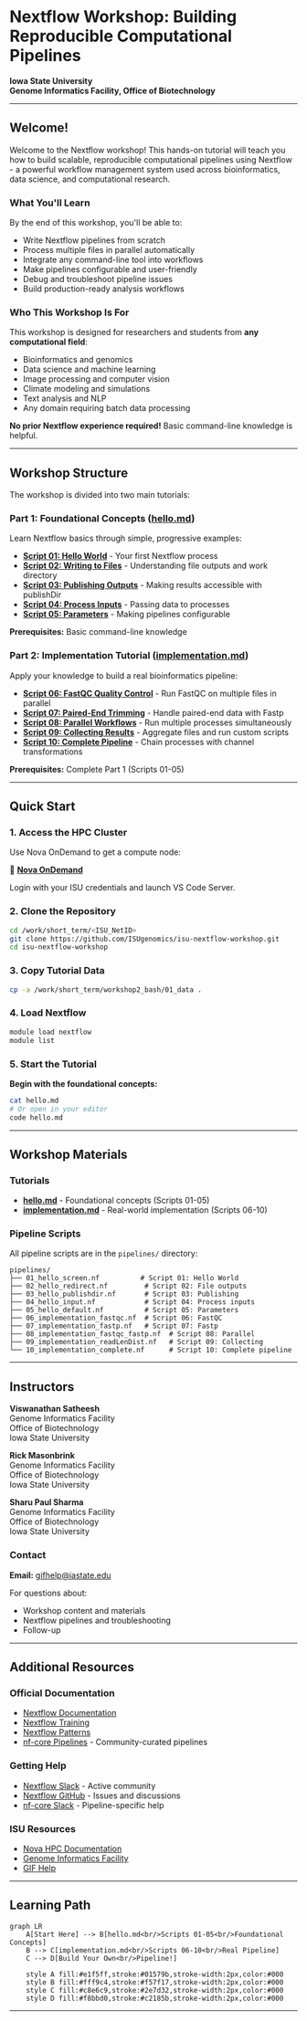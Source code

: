 # Nextflow Workshop: Building Reproducible Computational Pipelines

**Iowa State University**  
**Genome Informatics Facility, Office of Biotechnology**

---

## Welcome!

Welcome to the Nextflow workshop! This hands-on tutorial will teach you how to build scalable, reproducible computational pipelines using Nextflow - a powerful workflow management system used across bioinformatics, data science, and computational research.

### What You'll Learn

By the end of this workshop, you'll be able to:
- Write Nextflow pipelines from scratch
- Process multiple files in parallel automatically
- Integrate any command-line tool into workflows
- Make pipelines configurable and user-friendly
- Debug and troubleshoot pipeline issues
- Build production-ready analysis workflows

### Who This Workshop Is For

This workshop is designed for researchers and students from **any computational field**:
- Bioinformatics and genomics
- Data science and machine learning
- Image processing and computer vision
- Climate modeling and simulations
- Text analysis and NLP
- Any domain requiring batch data processing

**No prior Nextflow experience required!** Basic command-line knowledge is helpful.

---

## Workshop Structure

The workshop is divided into two main tutorials:

### Part 1: Foundational Concepts ([hello.md](hello.md))

Learn Nextflow basics through simple, progressive examples:

- **[Script 01: Hello World](hello.md#script-01-hello-world---your-first-nextflow-process)** - Your first Nextflow process
- **[Script 02: Writing to Files](hello.md#script-02-writing-to-files---understanding-file-outputs)** - Understanding file outputs and work directory
- **[Script 03: Publishing Outputs](hello.md#script-03-publishing-outputs---making-results-accessible)** - Making results accessible with publishDir
- **[Script 04: Process Inputs](hello.md#script-04-process-inputs---passing-data-to-processes)** - Passing data to processes
- **[Script 05: Parameters](hello.md#script-05-parameters---making-pipelines-configurable)** - Making pipelines configurable

**Prerequisites:** Basic command-line knowledge

### Part 2: Implementation Tutorial ([implementation.md](implementation.md))

Apply your knowledge to build a real bioinformatics pipeline:

- **[Script 06: FastQC Quality Control](implementation.md#script-06-fastqc-quality-control)** - Run FastQC on multiple files in parallel
- **[Script 07: Paired-End Trimming](implementation.md#script-07-paired-end-read-trimming-with-fastp)** - Handle paired-end data with Fastp
- **[Script 08: Parallel Workflows](implementation.md#script-08-parallel-workflows)** - Run multiple processes simultaneously
- **[Script 09: Collecting Results](implementation.md#script-09-collecting-results-with-readlendist)** - Aggregate files and run custom scripts
- **[Script 10: Complete Pipeline](implementation.md#script-10-complete-multi-step-pipeline)** - Chain processes with channel transformations

**Prerequisites:** Complete Part 1 (Scripts 01-05)

---

## Quick Start

### 1. Access the HPC Cluster

Use Nova OnDemand to get a compute node:

🔗 **[Nova OnDemand](http://nova-ondemand.its.iastate.edu/)**

Login with your ISU credentials and launch VS Code Server.

### 2. Clone the Repository

```bash
cd /work/short_term/<ISU_NetID>
git clone https://github.com/ISUgenomics/isu-nextflow-workshop.git
cd isu-nextflow-workshop
```

### 3. Copy Tutorial Data

```bash
cp -a /work/short_term/workshop2_bash/01_data .
```

### 4. Load Nextflow

```bash
module load nextflow
module list
```

### 5. Start the Tutorial

**Begin with the foundational concepts:**

```bash
cat hello.md
# Or open in your editor
code hello.md
```

---

## Workshop Materials

### Tutorials

- **[hello.md](hello.md)** - Foundational concepts (Scripts 01-05)
- **[implementation.md](implementation.md)** - Real-world implementation (Scripts 06-10)

### Pipeline Scripts

All pipeline scripts are in the `pipelines/` directory:

```
pipelines/
├── 01_hello_screen.nf          # Script 01: Hello World
├── 02_hello_redirect.nf         # Script 02: File outputs
├── 03_hello_publishdir.nf       # Script 03: Publishing
├── 04_hello_input.nf            # Script 04: Process inputs
├── 05_hello_default.nf          # Script 05: Parameters
├── 06_implementation_fastqc.nf  # Script 06: FastQC
├── 07_implementation_fastp.nf   # Script 07: Fastp
├── 08_implementation_fastqc_fastp.nf  # Script 08: Parallel
├── 09_implementation_readLenDist.nf   # Script 09: Collecting
└── 10_implementation_complete.nf      # Script 10: Complete pipeline
```

---

## Instructors

**Viswanathan Satheesh**  
Genome Informatics Facility  
Office of Biotechnology  
Iowa State University

**Rick Masonbrink**  
Genome Informatics Facility  
Office of Biotechnology  
Iowa State University

**Sharu Paul Sharma**  
Genome Informatics Facility  
Office of Biotechnology  
Iowa State University

### Contact

**Email:** [gifhelp@iastate.edu](mailto:gifhelp@iastate.edu)

For questions about:
- Workshop content and materials
- Nextflow pipelines and troubleshooting
- Follow-up 

---

## Additional Resources

### Official Documentation

- [Nextflow Documentation](https://www.nextflow.io/docs/latest/index.html)
- [Nextflow Training](https://training.nextflow.io/)
- [Nextflow Patterns](https://nextflow-io.github.io/patterns/index.html)
- [nf-core Pipelines](https://nf-co.re/) - Community-curated pipelines

### Getting Help

- [Nextflow Slack](https://www.nextflow.io/slack-invite.html) - Active community
- [Nextflow GitHub](https://github.com/nextflow-io/nextflow) - Issues and discussions
- [nf-core Slack](https://nf-co.re/join) - Pipeline-specific help

### ISU Resources

- [Nova HPC Documentation](https://www.hpc.iastate.edu/guides)
- [Genome Informatics Facility](https://gif.biotech.iastate.edu/)
- [GIF Help](mailto:gifhelp@iastate.edu)

---

## Learning Path

```mermaid
graph LR
    A[Start Here] --> B[hello.md<br/>Scripts 01-05<br/>Foundational Concepts]
    B --> C[implementation.md<br/>Scripts 06-10<br/>Real Pipeline]
    C --> D[Build Your Own<br/>Pipeline!]
    
    style A fill:#e1f5ff,stroke:#01579b,stroke-width:2px,color:#000
    style B fill:#fff9c4,stroke:#f57f17,stroke-width:2px,color:#000
    style C fill:#c8e6c9,stroke:#2e7d32,stroke-width:2px,color:#000
    style D fill:#f8bbd0,stroke:#c2185b,stroke-width:2px,color:#000
```

---
